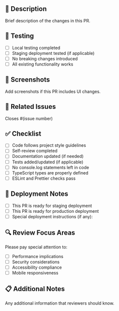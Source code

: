 ## 📝 Description
Brief description of the changes in this PR.

## 🧪 Testing
- [ ] Local testing completed
- [ ] Staging deployment tested (if applicable)
- [ ] No breaking changes introduced
- [ ] All existing functionality works

## 📸 Screenshots
Add screenshots if this PR includes UI changes.

## 🔗 Related Issues
Closes #(issue number)

## ✅ Checklist
- [ ] Code follows project style guidelines
- [ ] Self-review completed
- [ ] Documentation updated (if needed)
- [ ] Tests added/updated (if applicable)
- [ ] No console.log statements left in code
- [ ] TypeScript types are properly defined
- [ ] ESLint and Prettier checks pass

## 🚀 Deployment Notes
- [ ] This PR is ready for staging deployment
- [ ] This PR is ready for production deployment
- [ ] Special deployment instructions (if any):

## 🔍 Review Focus Areas
Please pay special attention to:
- [ ] Performance implications
- [ ] Security considerations
- [ ] Accessibility compliance
- [ ] Mobile responsiveness

## 📋 Additional Notes
Any additional information that reviewers should know.
